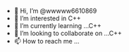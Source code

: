 - 👋 Hi, I’m @wwwww6610869
- 👀 I’m interested in C++
- 🌱 I’m currently learning ...C++
- 💞️ I’m looking to collaborate on ...C++
- 📫 How to reach me ...

<!---
wwwww6610869/wwwww6610869 is a ✨ special ✨ repository because its `README.md` (this file) appears on your GitHub profile.
You can click the Preview link to take a look at your changes.
--->
